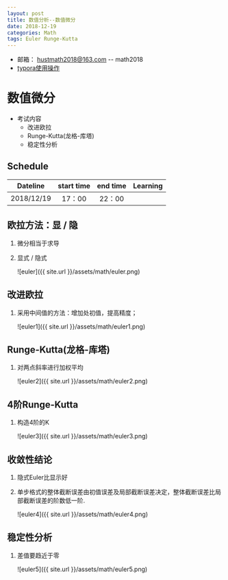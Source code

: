 ```yaml
---
layout: post
title: 数值分析--数值微分
date: 2018-12-19
categories: Math
tags: Euler Runge-Kutta
---
```


+ 邮箱： 	hustmath2018@163.com -- math2018
+ [typora使用操作](https://blog.csdn.net/WeiDelight/article/details/81011921)
# 数值微分

+ 考试内容
  + 改进欧拉
  + Runge-Kutta(龙格-库塔)
  + 稳定性分析


## Schedule

|Dateline|start time|end time|Learning|
|:-:|:-:|:-:|:-:|
|2018/12/19|17：00|22：00||



## 欧拉方法：显 / 隐

1. 微分相当于求导

2. 显式 / 隐式

   ![euler]({{ site.url }}/assets/math/euler.png)

## 改进欧拉

1. 采用中间值的方法：增加处初值，提高精度；

   ![euler1]({{ site.url }}/assets/math/euler1.png)

## Runge-Kutta(龙格-库塔)

1. 对两点斜率进行加权平均

   ![euler2]({{ site.url }}/assets/math/euler2.png)

## 4阶Runge-Kutta

1. 构造4阶的K

   ![euler3]({{ site.url }}/assets/math/euler3.png)

## 收敛性结论

1. 隐式Euler比显示好

2. 单步格式的整体截断误差由初值误差及局部截断误差决定，整体截断误差比局部截断误差的阶数低一阶.

   ![euler4]({{ site.url }}/assets/math/euler4.png)

## 稳定性分析

1. 差值要趋近于零

   ![euler5]({{ site.url }}/assets/math/euler5.png)




